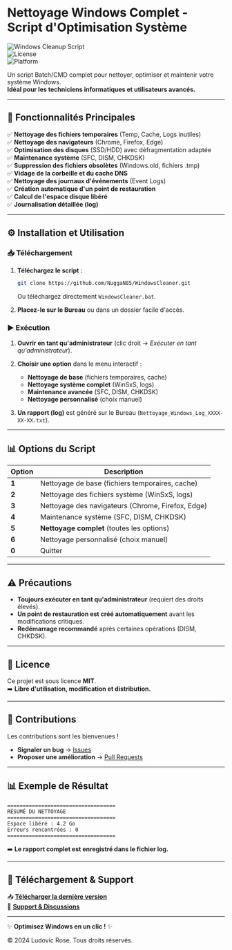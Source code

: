 # **Nettoyage Windows Complet - Script d'Optimisation Système**  

![Windows Cleanup Script](https://img.shields.io/badge/Version-2.0-blue)  
![License](https://img.shields.io/badge/License-MIT-green)  
![Platform](https://img.shields.io/badge/Platform-Windows-lightgrey)  

Un script Batch/CMD complet pour nettoyer, optimiser et maintenir votre système Windows.  
**Idéal pour les techniciens informatiques et utilisateurs avancés.**  

---

## **📝 Fonctionnalités Principales**  

✅ **Nettoyage des fichiers temporaires** (Temp, Cache, Logs inutiles)  
✅ **Nettoyage des navigateurs** (Chrome, Firefox, Edge)  
✅ **Optimisation des disques** (SSD/HDD) avec défragmentation adaptée  
✅ **Maintenance système** (SFC, DISM, CHKDSK)  
✅ **Suppression des fichiers obsolètes** (Windows.old, fichiers .tmp)  
✅ **Vidage de la corbeille et du cache DNS**  
✅ **Nettoyage des journaux d'événements** (Event Logs)  
✅ **Création automatique d'un point de restauration**  
✅ **Calcul de l'espace disque libéré**  
✅ **Journalisation détaillée (log)**  

---

## **⚙️ Installation et Utilisation**  

### **📥 Téléchargement**  
1. **Téléchargez le script** :  
   ```bash
   git clone https://github.com/NuggaN85/WindowsCleaner.git
   ```
   Ou téléchargez directement `WindowsCleaner.bat`.  

2. **Placez-le sur le Bureau** ou dans un dossier facile d'accès.  

### **▶️ Exécution**  
1. **Ouvrir en tant qu'administrateur** (clic droit → *Exécuter en tant qu'administrateur*).  
2. **Choisir une option** dans le menu interactif :  
   - **Nettoyage de base** (fichiers temporaires, cache)  
   - **Nettoyage système complet** (WinSxS, logs)  
   - **Maintenance avancée** (SFC, DISM, CHKDSK)  
   - **Nettoyage personnalisé** (choix manuel)  

3. **Un rapport (log)** est généré sur le Bureau (`Nettoyage_Windows_Log_XXXX-XX-XX.txt`).  

---

## **📊 Options du Script**  

| Option | Description |
|--------|-------------|
| **1** | Nettoyage de base (fichiers temporaires, cache) |
| **2** | Nettoyage des fichiers système (WinSxS, logs) |
| **3** | Nettoyage des navigateurs (Chrome, Firefox, Edge) |
| **4** | Maintenance système (SFC, DISM, CHKDSK) |
| **5** | **Nettoyage complet** (toutes les options) |
| **6** | Nettoyage personnalisé (choix manuel) |
| **0** | Quitter |

---

## **⚠️ Précautions**  
- **Toujours exécuter en tant qu'administrateur** (requiert des droits élevés).  
- **Un point de restauration est créé automatiquement** avant les modifications critiques.  
- **Redémarrage recommandé** après certaines opérations (DISM, CHKDSK).  

---

## **📜 Licence**  
Ce projet est sous licence **MIT**.  
➡️ **Libre d'utilisation, modification et distribution.**  

---

## **📌 Contributions**  
Les contributions sont les bienvenues !  
- **Signaler un bug** → [Issues](https://github.com/NuggaN85/WindowsCleaner/issues)  
- **Proposer une amélioration** → [Pull Requests](https://github.com/NuggaN85/WindowsCleaner/pulls)  

---

## **📊 Exemple de Résultat**  
```text
===================================
RÉSUMÉ DU NETTOYAGE
===================================
Espace libéré : 4.2 Go
Erreurs rencontrées : 0
===================================
```
➡️ **Le rapport complet est enregistré dans le fichier log.**  

---

## **🔗 Téléchargement & Support**  
📥 **[Télécharger la dernière version](https://github.com/NuggaN85/WindowsCleaner/releases)**  
💬 **[Support & Discussions](https://github.com/NuggaN85/WindowsCleaner/discussions)**  

---

✨ **Optimisez Windows en un clic !** ✨

© 2024 Ludovic Rose. Tous droits réservés.
